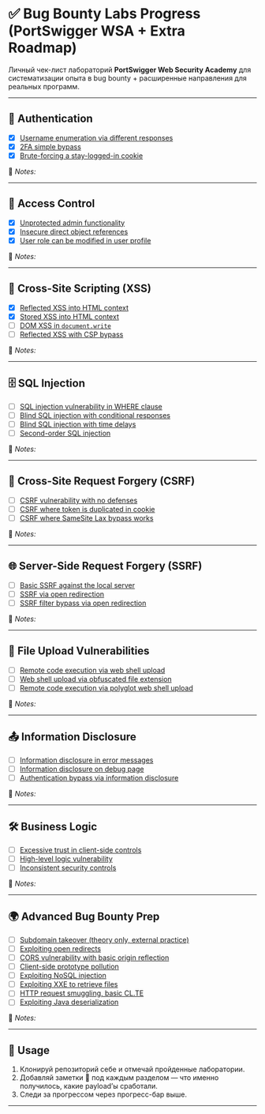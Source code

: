 # ✅ Bug Bounty Labs Progress (PortSwigger WSA + Extra Roadmap)

Личный чек-лист лабораторий **PortSwigger Web Security Academy** для систематизации опыта в bug bounty + расширенные направления для реальных программ.  

---

## 🔐 Authentication
- [x] [Username enumeration via different responses](https://portswigger.net/web-security/authentication/password-based/lab-username-enumeration-via-different-responses)  
- [x] [2FA simple bypass](https://portswigger.net/web-security/authentication/multi-factor/lab-2fa-simple-bypass)  
- [x] [Brute-forcing a stay-logged-in cookie](https://portswigger.net/web-security/authentication/other-mechanisms/lab-brute-forcing-a-stay-logged-in-cookie)  

📝 *Notes:*  

---

## 🛑 Access Control
- [x] [Unprotected admin functionality](https://portswigger.net/web-security/access-control/lab-unprotected-admin-functionality)  
- [x] [Insecure direct object references](https://portswigger.net/web-security/access-control/lab-insecure-direct-object-references)  
- [x] [User role can be modified in user profile](https://portswigger.net/web-security/access-control/lab-user-role-can-be-modified-in-user-profile)  

📝 *Notes:*  

---

## 🎯 Cross-Site Scripting (XSS)
- [x] [Reflected XSS into HTML context](https://portswigger.net/web-security/cross-site-scripting/reflected/lab-html-context-nothing-encoded)  
- [x] [Stored XSS into HTML context](https://portswigger.net/web-security/cross-site-scripting/stored/lab-html-context-nothing-encoded)  
- [ ] [DOM XSS in `document.write`](https://portswigger.net/web-security/cross-site-scripting/dom-based/lab-document-write-sink)  
- [ ] [Reflected XSS with CSP bypass](https://portswigger.net/web-security/cross-site-scripting/csp/lab-csp-bypass)  

📝 *Notes:*  

---

## 🗄️ SQL Injection
- [ ] [SQL injection vulnerability in WHERE clause](https://portswigger.net/web-security/sql-injection/lab-retrieve-hidden-data)  
- [ ] [Blind SQL injection with conditional responses](https://portswigger.net/web-security/sql-injection/blind/lab-conditional-responses)  
- [ ] [Blind SQL injection with time delays](https://portswigger.net/web-security/sql-injection/blind/lab-time-delays)  
- [ ] [Second-order SQL injection](https://portswigger.net/web-security/sql-injection/second-order/lab-second-order-sql-injection)  

📝 *Notes:*  

---

## 🔗 Cross-Site Request Forgery (CSRF)
- [ ] [CSRF vulnerability with no defenses](https://portswigger.net/web-security/csrf/lab-no-defenses)  
- [ ] [CSRF where token is duplicated in cookie](https://portswigger.net/web-security/csrf/lab-token-duplicated)  
- [ ] [CSRF where SameSite Lax bypass works](https://portswigger.net/web-security/csrf/lab-samesite-lax-bypass)  

📝 *Notes:*  

---

## 🌐 Server-Side Request Forgery (SSRF)
- [ ] [Basic SSRF against the local server](https://portswigger.net/web-security/ssrf/lab-basic-ssrf-against-localhost)  
- [ ] [SSRF via open redirection](https://portswigger.net/web-security/ssrf/lab-ssrf-via-open-redirection)  
- [ ] [SSRF filter bypass via open redirection](https://portswigger.net/web-security/ssrf/lab-ssrf-filter-bypass-via-open-redirection)  

📝 *Notes:*  

---

## 📂 File Upload Vulnerabilities
- [ ] [Remote code execution via web shell upload](https://portswigger.net/web-security/file-upload/lab-file-upload-remote-code-execution-via-web-shell-upload)  
- [ ] [Web shell upload via obfuscated file extension](https://portswigger.net/web-security/file-upload/lab-file-upload-web-shell-upload-via-obfuscated-file-extension)  
- [ ] [Remote code execution via polyglot web shell upload](https://portswigger.net/web-security/file-upload/lab-file-upload-remote-code-execution-via-polyglot-web-shell)  

📝 *Notes:*  

---

## 📤 Information Disclosure
- [ ] [Information disclosure in error messages](https://portswigger.net/web-security/information-disclosure/exploiting/lab-infoleak-in-error-messages)  
- [ ] [Information disclosure on debug page](https://portswigger.net/web-security/information-disclosure/exploiting/lab-infoleak-on-debug-page)  
- [ ] [Authentication bypass via information disclosure](https://portswigger.net/web-security/information-disclosure/exploiting/lab-infoleak-authentication-bypass)  

📝 *Notes:*  

---

## 🛠️ Business Logic
- [ ] [Excessive trust in client-side controls](https://portswigger.net/web-security/logic-flaws/examples/lab-logic-flaws-excessive-trust-in-client-side-controls)  
- [ ] [High-level logic vulnerability](https://portswigger.net/web-security/logic-flaws/examples/lab-logic-flaws-high-level)  
- [ ] [Inconsistent security controls](https://portswigger.net/web-security/logic-flaws/examples/lab-logic-flaws-inconsistent-security-controls)  

📝 *Notes:*  

---

## 🌍 Advanced Bug Bounty Prep
- [ ] [Subdomain takeover (theory only, external practice)](https://portswigger.net/research/subdomain-takeover)  
- [ ] [Exploiting open redirects](https://portswigger.net/web-security/open-redirect/lab-open-redirect)  
- [ ] [CORS vulnerability with basic origin reflection](https://portswigger.net/web-security/cors/lab-basic-origin-reflection-attack)  
- [ ] [Client-side prototype pollution](https://portswigger.net/web-security/prototype-pollution/finding/lab-prototype-pollution-client-side)  
- [ ] [Exploiting NoSQL injection](https://portswigger.net/web-security/nosql-injection/lab-nosql-injection)  
- [ ] [Exploiting XXE to retrieve files](https://portswigger.net/web-security/xxe/lab-exploiting-xxe-to-retrieve-files)  
- [ ] [HTTP request smuggling, basic CL.TE](https://portswigger.net/web-security/request-smuggling/lab-basic-cl-te)  
- [ ] [Exploiting Java deserialization](https://portswigger.net/web-security/deserialization/exploiting/lab-deserialization-modify-serialized-object)  

📝 *Notes:*  

---

## 📌 Usage
1. Клонируй репозиторий себе и отмечай пройденные лаборатории.  
2. Добавляй заметки 📝 под каждым разделом — что именно получилось, какие payload’ы сработали.  
3. Следи за прогрессом через прогресс-бар выше.  

---
